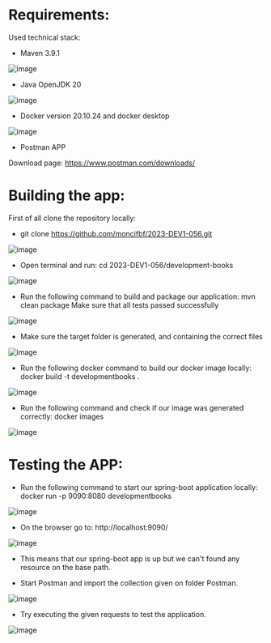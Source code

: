 
# Requirements:

Used technical stack:

* Maven 3.9.1

![image](https://user-images.githubusercontent.com/80068219/235328375-7b5bb16d-0590-4cea-8567-a1dc4171674b.png)

* Java OpenJDK 20

![image](https://user-images.githubusercontent.com/80068219/235328385-28931bf0-4e41-45d6-803a-0aa4eaddc8be.png)

* Docker version 20.10.24 and docker desktop

![image](https://user-images.githubusercontent.com/80068219/235328400-83622a2f-a65b-4f40-afa7-0f776aff516a.png)

* Postman APP

Download page: https://www.postman.com/downloads/

# Building the app:
First of all clone the repository locally:
* git clone https://github.com/moncifbf/2023-DEV1-056.git

![image](https://user-images.githubusercontent.com/80068219/235328415-bca8678b-c1e8-4b9e-b5c8-5fdb997b9003.png)

* Open terminal and run: cd 2023-DEV1-056/development-books

![image](https://user-images.githubusercontent.com/80068219/235328435-69e39a95-3e18-4394-885f-08f82a0883f9.png)

* Run the following command to build and package our application: mvn clean package
Make sure that all tests passed successfully

![image](https://user-images.githubusercontent.com/80068219/235328458-f21e9329-325a-42e0-9465-f5032af504d6.png)

* Make sure the target folder is generated, and containing the correct files

![image](https://user-images.githubusercontent.com/80068219/235328491-f873cd69-5fdf-4d7d-87d2-aa69a796bf40.png)

* Run the following docker command to build our docker image locally: docker build -t developmentbooks .

![image](https://user-images.githubusercontent.com/80068219/235328516-0a9a8e0b-85c6-4841-ba71-4d3b30311ede.png)

* Run the following command and check if our image was generated correctly: docker images

![image](https://user-images.githubusercontent.com/80068219/235328525-72ddc1fe-9cd1-48b2-9f9b-5cea8b0abb60.png)

# Testing the APP:

* Run the following command to start our spring-boot application locally: docker run -p 9090:8080 developmentbooks

![image](https://user-images.githubusercontent.com/80068219/235328535-5a70ec29-81c1-4e06-875e-01a036a9341c.png)

* On the browser go to: http://localhost:9090/

![image](https://user-images.githubusercontent.com/80068219/235328560-92dbf424-6a86-4b13-84e9-c3d2242d13f8.png)

* This means that our spring-boot app is up but we can't found any resource on the base path. 

* Start Postman and import the collection given on folder Postman. 

![image](https://user-images.githubusercontent.com/80068219/235328583-34f2a9ee-23af-48dc-95d8-cf51a0f4c933.png)

* Try executing the given requests to test the application.

![image](https://user-images.githubusercontent.com/80068219/235328571-4e5b7a3e-a98d-4e75-a132-e316f7446416.png)

